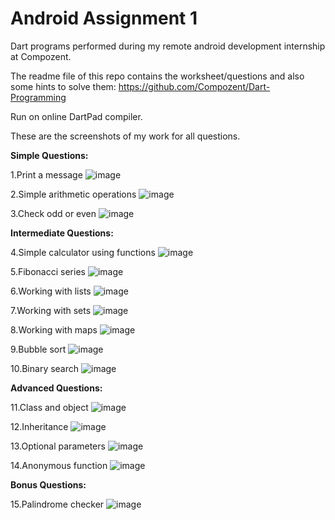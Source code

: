# Android Assignment 1
Dart programs performed during my remote android development internship at Compozent.

The readme file of this repo contains the worksheet/questions and also some hints to solve them: https://github.com/Compozent/Dart-Programming

Run on online DartPad compiler.

These are the screenshots of my work for all questions.

**Simple Questions:**

1.Print a message
![image](https://github.com/user-attachments/assets/c3d80db0-1856-4379-9ce7-6c204764f29d)

2.Simple arithmetic operations
![image](https://github.com/user-attachments/assets/20fc3130-8e74-4c81-8220-04c30bd3a469)

3.Check odd or even
![image](https://github.com/user-attachments/assets/9b440c45-8722-48e0-8a87-7b88842925bd)

**Intermediate Questions:**

4.Simple calculator using functions
![image](https://github.com/user-attachments/assets/d293b43d-9070-4338-97f1-cbab76ff3012)

5.Fibonacci series
![image](https://github.com/user-attachments/assets/b1a0f57c-717f-4327-9d9f-9cc91d73c4c5)

6.Working with lists
![image](https://github.com/user-attachments/assets/0a610171-a0e1-4a7d-9310-d4f3507bcb27)

7.Working with sets
![image](https://github.com/user-attachments/assets/ad9eb23f-201a-4ca3-bd68-677c01c77aaa)

8.Working with maps
![image](https://github.com/user-attachments/assets/d0d81984-d2e5-47fd-a9cc-109b025df118)

9.Bubble sort
![image](https://github.com/user-attachments/assets/1b53a400-b1b0-424e-9cab-a6fa44fdc6ea)

10.Binary search
![image](https://github.com/user-attachments/assets/b0c08b48-7de3-498a-83e5-3be41192eee4)

**Advanced Questions:**

11.Class and object
![image](https://github.com/user-attachments/assets/84dd5c34-2d9e-400b-a569-d38e660a1eb8)

12.Inheritance
![image](https://github.com/user-attachments/assets/3abb7dfd-3ac4-4ffa-9484-ce70190a81a9)

13.Optional parameters
![image](https://github.com/user-attachments/assets/f8e06324-114d-4224-9453-84f3667a4601)

14.Anonymous function
![image](https://github.com/user-attachments/assets/d9a5a83d-d23d-4cf9-8ebf-f392b186855a)

**Bonus Questions:**

15.Palindrome checker
![image](https://github.com/user-attachments/assets/61ee1569-8bf4-41eb-9d3e-ff4ddab34d16)
